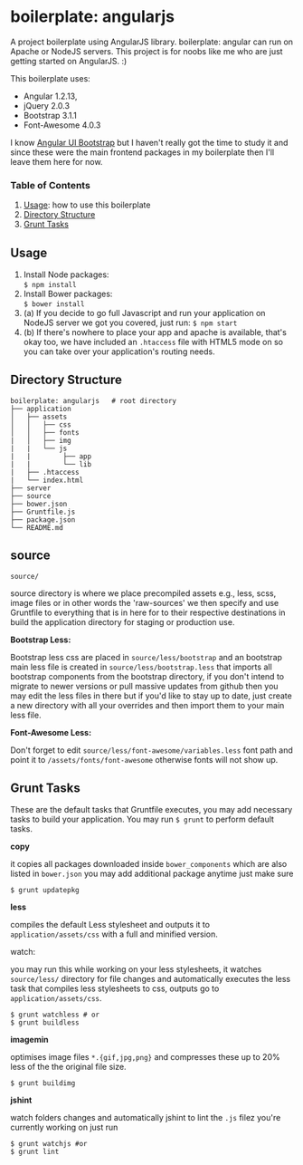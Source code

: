 boilerplate: angularjs
======================

A project boilerplate using AngularJS library. boilerplate: angular can run on 
Apache or NodeJS servers. This project is for noobs like me who are just getting
started on AngularJS. :)

This boilerplate uses:

- Angular 1.2.13,
- jQuery 2.0.3
- Bootstrap 3.1.1
- Font-Awesome 4.0.3

I know [Angular UI Bootstrap](http://angular-ui.github.io/bootstrap/) but I
haven't really got the time to study it and since these were the main frontend
packages in my boilerplate then I'll leave them here for now.


### Table of Contents

1. [Usage](#usage): how to use this boilerplate
2. [Directory Structure](#directory-structure)
3. [Grunt Tasks](#grunt-tasks)

Usage
-----

1. Install Node packages:   
   `$ npm install`
2. Install Bower packages:   
  `$ bower install`
3. (a) If you decide to go full Javascript and run your application on NodeJS server
       we got you covered, just run: `$ npm start`
4. (b) If there's nowhere to place your app and apache is available, that's
       okay too, we have included an `.htaccess` file with HTML5 mode on so you
       can take over your application's routing needs.

Directory Structure
-------------------

``` shell
boilerplate: angularjs   # root directory
├── application
│   ├── assets
│   │   ├── css
│   │   ├── fonts
|   │   ├── img
|   |   └── js
|   |        ├── app
|   |        └── lib
|   ├── .htaccess
|   └── index.html
├── server
├── source
├── bower.json
├── Gruntfile.js
├── package.json
└── README.md
```

source 
------

`source/`

source directory is where we place precompiled assets e.g., less, scss, image
files or in other words the  'raw-sources' we then specify and use Gruntfile to
everything that is in here for to their respective destinations in build the
application directory for staging or production use.

**Bootstrap Less:**

Bootstrap less css are placed in `source/less/bootstrap` and an bootstrap main
less file is created in `source/less/bootstrap.less` that imports all bootstrap
components from the bootstrap directory, if you don't intend to migrate to newer
versions or pull massive updates from github then you may edit the less files
in there but if you'd like to stay up to date, just create a new directory with
all your overrides and then import them to your main less file.

**Font-Awesome Less:**

Don't forget to edit `source/less/font-awesome/variables.less` font path and
point it to `/assets/fonts/font-awesome` otherwise fonts will not show up.

Grunt Tasks
-----------

These are the default tasks that Gruntfile executes, you may add necessary tasks
to build your application. You may run `$ grunt` to perform default tasks.

**copy**

it copies all packages downloaded inside `bower_components` which are also 
listed in `bower.json` you may add additional package anytime just make sure 

```shell
$ grunt updatepkg
```

**less**

compiles the default Less stylesheet and outputs it to `application/assets/css`
with a full and minified version.

watch:

you may run this while working on your less stylesheets, it watches `source/less/`
directory for file changes and automatically executes the less task that compiles
less stylesheets to css, outputs go to `application/assets/css`.

```shell 
$ grunt watchless # or 
$ grunt buildless
``` 

**imagemin**

optimises image files `*.{gif,jpg,png}` and compresses 
these up to 20% less of the the original file size.

```shell
$ grunt buildimg
```

**jshint**

watch folders changes and automatically jshint to lint the `.js` filez you're 
currently working on just run

```shell 
$ grunt watchjs #or 
$ grunt lint
```